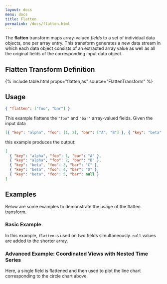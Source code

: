 ```yaml
---
layout: docs
menu: docs
title: Flatten
permalink: /docs/flatten.html
---
```


The **flatten** transform maps array-valued _fields_ to a set of individual data objects, one per array entry. This transform generates a new data stream in which each data object consists of an extracted array value as well as all the original fields of the corresponding input data object.

## Flatten Transform Definition

{% include table.html props="flatten,as" source="FlattenTransform" %}

## Usage

```json
{ "flatten": ["foo", "bar"] }
```

This example flattens the `"foo"` and `"bar"` array-valued fields. Given the input data

```json
[{ "key": "alpha", "foo": [1, 2], "bar": ["A", "B"] }, { "key": "beta", "foo": [3, 4, 5], "bar": ["C", "D"] }]
```

this example produces the output:

```json
[
  { "key": "alpha", "foo": 1, "bar": "A" },
  { "key": "alpha", "foo": 2, "bar": "B" },
  { "key": "beta", "foo": 3, "bar": "C" },
  { "key": "beta", "foo": 4, "bar": "D" },
  { "key": "beta", "foo": 5, "bar": null }
]
```

## Examples

Below are some examples to demonstrate the usage of the flatten transform.

### Basic Example

In this example, `flatten` is used on two fields simultaneously. `null` values are added to the shorter array.

<div class="vl-example" data-name="circle_flatten"></div>

### Advanced Example: Coordinated Views with Nested Time Series

Here, a single field is flattened and then used to plot the line chart corresponding to the circle chart above.

<div class="vl-example" data-name="vconcat_flatten"></div>
